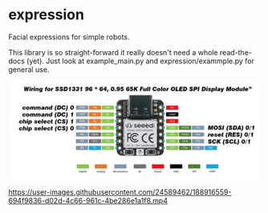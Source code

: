 # expression

Facial expressions for simple robots.

This library is so straight-forward it really doesn't need a whole read-the-docs (yet).
Just look at example_main.py and expression/exammple.py for general use.

![Wiring](wiring.jpg)

https://user-images.githubusercontent.com/24589462/188916559-694f9836-d02d-4c66-961c-4be286e1a1f8.mp4

